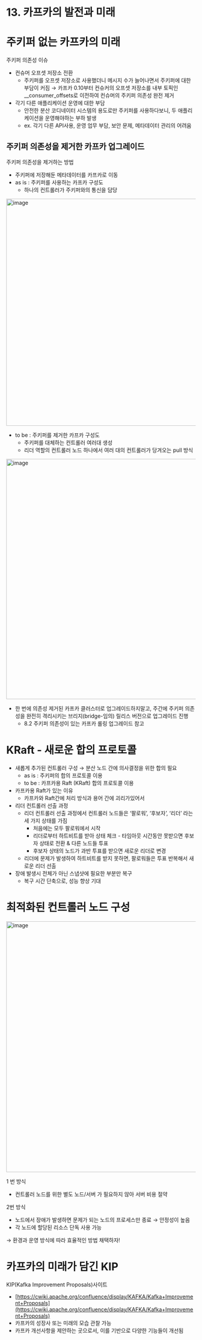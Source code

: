 # 13. 카프카의 발전과 미래

# 주키퍼 없는 카프카의 미래

주키퍼 의존성 이슈

- 컨슈머 오프셋 저장소 전환
  - 주키퍼를 오프셋 저장소로 사용했더니 메시지 수가 늘어나면서 주키퍼에 대한 부담이 커짐 → 카프카 0.10부터 컨슈커의 오프셋 저장소를 내부 토픽인 __consumer_offsets로 이전하여 컨슈머의 주키퍼 의존성 완전 제거
- 각기 다른 애플리케이션 운영에 대한 부담
  - 안전한 분산 코디네이터 시스템의 용도로만 주키퍼를 사용하다보니, 두 애플리케이션을 운영해야하는 부하 발생
  - ex. 각기 다른 API사용, 운영 업무 부담, 보안 문제, 메타데이터 관리의 어려움

## 주키퍼 의존성을 제거한  카프카 업그레이드

주키퍼 의존성을 제거하는 방법

- 주키퍼에 저장해둔 메타데이터를 카프카로 이동
- as is : 주키퍼를 사용하는 카프카 구성도
  - 하나의 컨트롤러가 주키퍼와의 통신을 담당
<img width="603" alt="image" src="https://github.com/user-attachments/assets/9ae1ca32-0d0b-4016-b842-e79e4db4e460">

- to be : 주키퍼를 제거한 카프카 구성도
  - 주키퍼를 대체하는 컨트롤러 여러대 생성
  - 리더 역할의 컨트롤러 노드 하나에서 여러 대의 컨트롤러가 당겨오는 pull 방식    
<img width="638" alt="image" src="https://github.com/user-attachments/assets/e6905ae9-58c1-4ddf-ac2a-9e4f2571bccd">


- 한 번에 의존성 제거된 카프카 클러스터로 업그레이드하지말고, 주간에 주키퍼 의존성을 완전히 격리시키는 브리지(bridge-임의) 릴리스 버전으로 업그레이드 진행
  - 8.2 주키퍼 의존성이 있는 카프카 롤링 업그레이드 참고

# KRaft - 새로운 합의 프로토콜

- 새롭게 추가된 컨트롤러 구성 → 분산 노드 간에 의사결정을 위한 합의 필요
  - as is : 주키퍼의 합의 프로토콜 이용
  - to be : 카프카용 Raft (KRaft) 합의 프로토콜 이용
- 카프카용 Raft가 있는 이유
  - 카프카와 Raft간에 처리 방식과 용어 간에 괴리가있어서
- 리더 컨트롤러 선출 과정
  - 리더 컨트롤러 선출 과정에서 컨트롤러 노드들은 ‘팔로워’, ‘후보자’, ‘리더’ 라는 세 가지 상태를 가짐
    - 처음에는 모두 팔로워에서 시작
    - 리더로부터 하트비트를 받아 상태 체크 - 타임아웃 시간동안 못받으면 후보자 상태로 전환 & 다른 노드들 투표
    - 후보자 상태의 노드가 과반 투표를 받으면 새로운 리더로 변경
  - 리더에 문제가 발생하여 하트비트를 받지 못하면, 팔로워들은 투표 반복해서 새로운 리더 선출
- 장애 발생시 전체가 아닌 스냅샷에 필요한 부분만 복구
  - 복구 시간 단축으로, 성능 향상 기대

# 최적화된 컨트롤러 노드 구성

<img width="666" alt="image" src="https://github.com/user-attachments/assets/69da7b9c-17ae-4b34-a54b-9a0d8ecbfe26">

1 번 방식

- 컨트롤러 노드를 위한 별도 노드/서버 가 필요하지 않아 서버 비용 절약

2번 방식

- 노드에서 장애가 발생하면 문제가 되는 노드의 프로세스만 종료 → 안정성이 높음
- 각 노드에 할당된 리소스 단독 사용 가능

→ 환경과 운영 방식에 따라 효율적인 방법 채택하자!

# 카프카의 미래가 담긴 KIP

KIP(Kafka Improvement Proposals)사이트

- [https://cwiki.apache.org/confluence/display/KAFKA/Kafka+Improvement+Proposals](https://cwiki.apache.org/confluence/display/KAFKA/Kafka+Improvement+Proposals)
- 카프카의 성장사 또는 미래의 모습 관찰 가능
- 카프카 개선사항을 제안하는 곳으로서, 이를 기반으로 다양한 기능들이 개선됨
